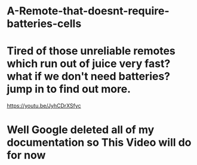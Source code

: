 # A-Remote-that-doesnt-require-batteries-cells
# Tired of those unreliable remotes which run out of juice very fast? what if we don't need batteries? jump in to find out more.

https://youtu.be/JyhCDrXSfyc

# Well Google deleted all of my documentation so This Video will do for now
